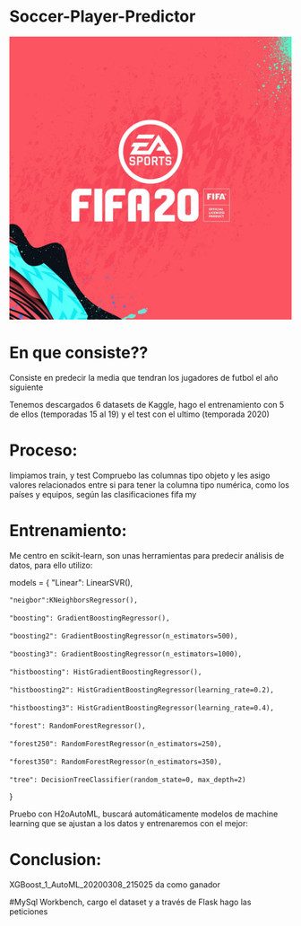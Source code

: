 # Soccer-Player-Predictor

![fifa](./input/fifa20.jpg)

# En que consiste??

Consiste en predecir la media que tendran los jugadores de futbol el año siguiente

Tenemos descargados 6 datasets de Kaggle, hago el entrenamiento con 5 de ellos (temporadas 15 al 19) y el test con el ultimo (temporada 2020)

# Proceso:

limpiamos train, y test
Compruebo las columnas tipo objeto y les asigo valores relacionados entre si para tener la columna tipo numérica, como los países y equipos, según las clasificaciones fifa
my

# Entrenamiento:

Me centro en scikit-learn, son unas herramientas para predecir análisis de datos, para ello utilizo:

models = {
    "Linear": LinearSVR(),
    
    "neigbor":KNeighborsRegressor(),
    
    "boosting": GradientBoostingRegressor(),
    
    "boosting2": GradientBoostingRegressor(n_estimators=500),
   
    "boosting3": GradientBoostingRegressor(n_estimators=1000),
    
    "histboosting": HistGradientBoostingRegressor(),
    
    "histboosting2": HistGradientBoostingRegressor(learning_rate=0.2),
    
    "histboosting3": HistGradientBoostingRegressor(learning_rate=0.4),
    
    "forest": RandomForestRegressor(),
    
    "forest250": RandomForestRegressor(n_estimators=250),
    
    "forest350": RandomForestRegressor(n_estimators=350),
    
    "tree": DecisionTreeClassifier(random_state=0, max_depth=2)
}

Pruebo con H2oAutoML, buscará automáticamente modelos de machine learning que se ajustan a los datos y entrenaremos con el mejor:

# Conclusion:
XGBoost_1_AutoML_20200308_215025 da como ganador

#MySql Workbench, cargo el dataset y a través de Flask hago las peticiones
